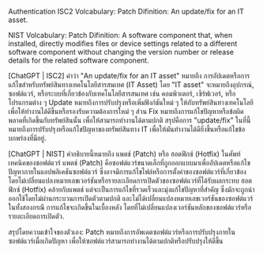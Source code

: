 
Authentication
ISC2
Volcabulary: Patch
Difinition: An update/fix for an IT asset.

NIST
Volcabulary: Patch
Difinition: A software component that, when installed, directly modifies files or device settings related to a different software component 
            without changing the version number or release details for the related software component.

[ChatGPT | ISC2]
คำว่า "An update/fix for an IT asset" หมายถึง การอัปเดตหรือการแก้ไขสำหรับทรัพย์สินทางเทคโนโลยีสารสนเทศ (IT Asset) โดย "IT asset" จะหมายถึงอุปกรณ์, ซอฟต์แวร์, หรือระบบที่เกี่ยวข้องกับเทคโนโลยีสารสนเทศ เช่น คอมพิวเตอร์, เซิร์ฟเวอร์, หรือโปรแกรมต่าง ๆ
Update หมายถึงการปรับปรุงหรือเพิ่มฟังก์ชันใหม่ ๆ ให้กับทรัพย์สินทางเทคโนโลยี เพื่อให้ทำงานได้ดีขึ้นหรือรองรับความต้องการใหม่ ๆ ส่วน Fix หมายถึงการแก้ไขปัญหาหรือข้อผิดพลาดที่เกิดขึ้นกับทรัพย์สินนั้น เพื่อให้สามารถทำงานได้ตามปกติ
สรุปคือการ "update/fix" ในที่นี้หมายถึงการปรับปรุงหรือแก้ไขปัญหาของทรัพย์สินทาง IT เพื่อให้มันทำงานได้ดียิ่งขึ้นหรือแก้ไขข้อบกพร่องที่มีอยู่.

[ChatGPT | NIST]
คำอธิบายนี้หมายถึง แพตช์ (Patch) หรือ ฮอตฟิกซ์ (Hotfix) ในศัพท์เทคนิคของซอฟต์แวร์
แพตช์ (Patch) คือซอฟต์แวร์ขนาดเล็กที่ถูกออกแบบมาเพื่ออัปเดตหรือแก้ไขปัญหาภายในแอปพลิเคชันซอฟต์แวร์ ซึ่งอาจมีการแก้ไขไฟล์หรือการตั้งค่าของซอฟต์แวร์ที่เกี่ยวข้อง โดยไม่เปลี่ยนแปลงหมายเลขเวอร์ชันหรือรายละเอียดการเปิดตัวของซอฟต์แวร์ที่ได้รับผลกระทบ
ฮอตฟิกซ์ (Hotfix) คล้ายกับแพตช์ แต่จะเป็นการแก้ไขที่รวดเร็วและมุ่งแก้ไขปัญหาที่สำคัญ ซึ่งมักจะถูกนำออกใช้โดยไม่ผ่านกระบวนการเปิดตัวตามปกติ และไม่ได้เปลี่ยนแปลงหมายเลขเวอร์ชันของซอฟต์แวร์
ในทั้งสองกรณี การแก้ไขจะเกิดขึ้นในเบื้องหลัง โดยที่ไม่เปลี่ยนแปลงเวอร์ชันหลักของซอฟต์แวร์หรือรายละเอียดการเปิดตัว.

สรุปโดยความเข้าใจของตัวเอง: 
Patch หมายถึงการอัพเดตซอฟต์แวร์หรือการปรับปรุงภายในซอฟต์แวร์เมื่อเกิดปัญหา เพื่อให้ซอฟต์แวร์สามารถทำงานได้ตามปกติหรือปรับปรุงให้ดีขึ้น
